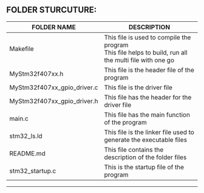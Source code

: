 
## FOLDER STURCUTURE: ##

|FOLDER NAME | DESCRIPTION |
| --------| -------- |
| Makefile | This file is used to compile the program <br>  This file helps to build, run all the multi file with one go |
| MyStm32f407xx.h | This file is the header file of the program |
| MyStm32f407xx_gpio_driver.c | This file is the driver file| 
| MyStm32f407xx_gpio_driver.h | This file has the header for the driver file |
| main.c | This file has the main function of the program | 
| stm32_ls.ld | This file is the linker file used to generate the executable files |
| README.md| This file contains the description of the folder files |
| stm32_startup.c | This is the startup file of the program |

-----------------------------------------------------------------------------------------

